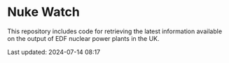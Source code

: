# Nuke Watch

This repository includes code for retrieving the latest information available on the output of EDF nuclear power plants in the UK.

Last updated: 2024-07-14 08:17